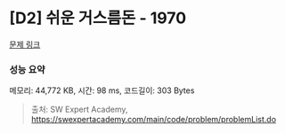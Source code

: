 # [D2] 쉬운 거스름돈 - 1970 

[문제 링크](https://swexpertacademy.com/main/code/problem/problemDetail.do?contestProbId=AV5PsIl6AXIDFAUq) 

### 성능 요약

메모리: 44,772 KB, 시간: 98 ms, 코드길이: 303 Bytes



> 출처: SW Expert Academy, https://swexpertacademy.com/main/code/problem/problemList.do